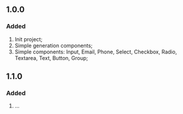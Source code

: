 ## 1.0.0
### Added
1. Init project;
2. Simple generation components;
3. Simple components: Input, Email, Phone, Select, Checkbox, Radio, Textarea, Text, Button, Group;

## 1.1.0
### Added
1. ...
